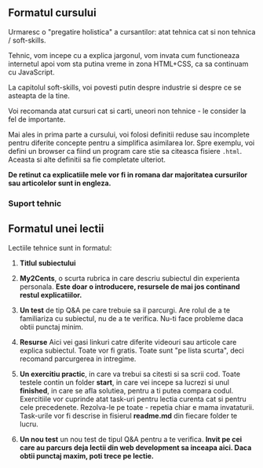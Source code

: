 ## Formatul cursului
Urmaresc o "pregatire holistica" a cursantilor: atat tehnica cat si non tehnica / soft-skills.

Tehnic, vom incepe cu a explica jargonul, vom invata cum functioneaza internetul apoi vom sta putina vreme in zona HTML+CSS, ca sa continuam cu JavaScript. 

La capitolul soft-skills, voi povesti putin despre industrie si despre ce se asteapta de la tine. 

Voi recomanda atat cursuri cat si carti, uneori non tehnice - le consider la fel de importante.

Mai ales in prima parte a cursului, voi folosi definitii reduse sau incomplete pentru diferite concepte pentru a simplifica asimilarea lor. 
Spre exemplu, voi defini un browser ca fiind un program care stie sa citeasca fisiere `.html`. Aceasta si alte definitii sa fie completate ulteriot.

**De retinut ca explicatiile mele vor fi in romana dar majoritatea cursurilor sau articolelor sunt in engleza.**


### Suport tehnic
[TODO]: slack_link


## Formatul unei lectii

Lectiile tehnice sunt in formatul:

1. **Titlul subiectului**

2. **My2Cents**, o scurta rubrica in care descriu subiectul din experienta personala. **Este doar o introducere, resursele de mai jos continand restul explicatiilor.**

2. **Un test** de tip Q&A pe care trebuie sa il parcurgi. Are rolul de a te familiariza cu subiectul, nu de a te verifica. Nu-ti face probleme daca obtii punctaj minim.

3. **Resurse** Aici vei gasi linkuri catre diferite videouri sau articole care explica subiectul. Toate vor fi gratis. Toate sunt "pe lista scurta", deci recomand parcurgerea in intregime.


5. **Un exercitiu practic**, in care va trebui sa citesti si sa scrii cod. Toate testele contin un folder **start**, in care vei incepe sa lucrezi si unul **finished**, in care se afla solutiea, pentru a ti putea compara codul.
Exercitiile vor cuprinde atat task-uri pentru lectia curenta cat si pentru cele precedenete. Rezolva-le pe toate - repetia chiar e mama invataturii.
Task-urile vor fi descrise in fisierul **readme.md** din fiecare folder te lucru.

6. **Un nou test** un nou test de tipul Q&A pentru a te verifica. **Invit pe cei care au parcurs deja lectii din web development sa inceapa aici. Daca obtii punctaj maxim, poti trece pe lectie.**


